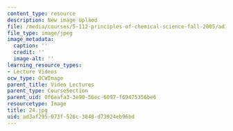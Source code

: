 ```yaml
---
content_type: resource
description: New image Uplaod
file: /media/courses/5-112-principles-of-chemical-science-fall-2005/ad3af295073f526c3848d73924eb96bd_24.jpg
file_type: image/jpeg
image_metadata:
  caption: ''
  credit: ''
  image-alt: ''
learning_resource_types:
- Lecture Videos
ocw_type: OCWImage
parent_title: Video Lectures
parent_type: CourseSection
parent_uid: 0f6eafa3-3e90-56ec-6097-f69475356be6
resourcetype: Image
title: 24.jpg
uid: ad3af295-073f-526c-3848-d73924eb96bd
---
```

